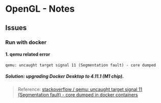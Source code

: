 # OpenGL - Notes

## Issues

### Run with docker

#### 1. qemu related error

```
qemu: uncaught target signal 11 (Segmentation fault) - core dumped
```

##### **Solution**: upgrading Docker Desktop to 4.11.1 (M1 chip).

> Reference: [stackoverflow / qemu: uncaught target signal 11 (Segmentation fault) - core dumped in docker containers](https://stackoverflow.com/questions/68862313/qemu-uncaught-target-signal-11-segmentation-fault-core-dumped-in-docker-con)

